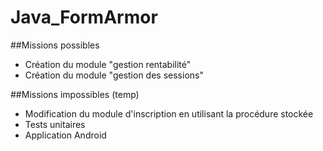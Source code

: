 # Java_FormArmor

##Missions possibles
- Création du module "gestion rentabilité"
- Création du module "gestion des sessions"

##Missions impossibles (temp)
- Modification du module d'inscription en utilisant la procédure stockée
- Tests unitaires
- Application Android
